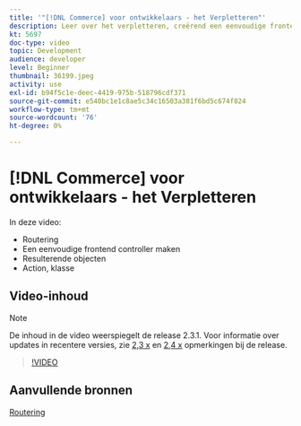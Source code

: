 ```yaml
---
title: '"[!DNL Commerce] voor ontwikkelaars - het Verpletteren"'
description: Leer over het verpletteren, creërend een eenvoudige frontend controlemechanisme, resultaatvoorwerpen, actieklasse.
kt: 5697
doc-type: video
topic: Development
audience: developer
level: Beginner
thumbnail: 36199.jpeg
activity: use
exl-id: b94f5c1e-deec-4419-975b-518796cdf371
source-git-commit: e540bc1e1c8ae5c34c16503a381f6bd5c674f824
workflow-type: tm+mt
source-wordcount: '76'
ht-degree: 0%

---
```


# [!DNL Commerce] voor ontwikkelaars - het Verpletteren

In deze video:

- Routering
- Een eenvoudige frontend controller maken
- Resulterende objecten
- Action, klasse

## Video-inhoud

>[!NOTE]
>
>De inhoud in de video weerspiegelt de release 2.3.1. Voor informatie over updates in recentere versies, zie [ 2,3 x](https://devdocs.magento.com/guides/v2.3/release-notes/bk-release-notes.html) en [2,4 x](https://devdocs.magento.com/guides/v2.4/release-notes/bk-release-notes.html) opmerkingen bij de release.

>[!VIDEO](https://video.tv.adobe.com/v/36199?quality=12&learn=on)

## Aanvullende bronnen

[Routering](https://devdocs.magento.com/guides/v2.4/extension-dev-guide/routing.html)
